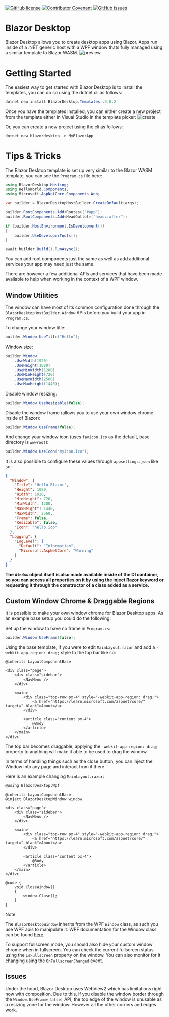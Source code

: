 [![GitHub license](https://img.shields.io/github/license/DotNetExtension/BlazorDesktop?style=for-the-badge&color=00bb00)](https://github.com/DotNetExtension/BlazorDesktop/blob/main/LICENSE.txt)
[![Contributor Covenant](https://img.shields.io/badge/Contributor%20Covenant-2.0-4baaaa?style=for-the-badge)](CODE_OF_CONDUCT.md)
[![GitHub issues](https://img.shields.io/github/issues/DotNetExtension/BlazorDesktop?style=for-the-badge)](https://github.com/DotNetExtension/BlazorDesktop/issues)

# Blazor Desktop
Blazor Desktop allows you to create desktop apps using Blazor. Apps run inside of a .NET generic host with a WPF window thats fully managed using a similar template to Blazor WASM.
![preview](https://github.com/DotNetExtension/BlazorDesktop/assets/2308261/7d025b49-e2f8-4b07-a57d-35f9a319d859)

# Getting Started
The easiest way to get started with Blazor Desktop is to install the templates, you can do so using the dotnet cli as follows:

```powershell
dotnet new install BlazorDesktop.Templates::9.0.2
```

Once you have the templates installed, you can either create a new project from the template either in Visual Studio in the template picker:
![create](https://github.com/DotNetExtension/BlazorDesktop/assets/2308261/5ac50c95-9b90-4d5f-bb4f-7aa8a242d823)

Or, you can create a new project using the cli as follows:
```powershell
dotnet new blazordesktop -n MyBlazorApp
```

# Tips & Tricks
The Blazor Desktop template is set up very similar to the Blazor WASM template, you can see the `Program.cs` file here:

```csharp
using BlazorDesktop.Hosting;
using HelloWorld.Components;
using Microsoft.AspNetCore.Components.Web;

var builder = BlazorDesktopHostBuilder.CreateDefault(args);

builder.RootComponents.Add<Routes>("#app");
builder.RootComponents.Add<HeadOutlet>("head::after");

if (builder.HostEnvironment.IsDevelopment())
{
    builder.UseDeveloperTools();
}

await builder.Build().RunAsync();
```

You can add root components just the same as well as add additional services your app may need just the same.

There are however a few additional APIs and services that have been made available to help when working in the context of a WPF window.

## Window Utilities
The window can have most of its common configuration done through the `BlazorDesktopHostBuilder.Window` APIs before you build your app in `Program.cs`.

To change your window title:
```csharp
builder.Window.UseTitle("Hello");
```

Window size:
```csharp
builder.Window
    .UseWidth(1920)
    .UseHeight(1080)
    .UseMinWidth(1280)
    .UseMinHeight(720)
    .UseMaxWidth(2560)
    .UseMaxHeight(1440);
```

Disable window resizing:
```csharp
builder.Window.UseResizable(false);
```

Disable the window frame (allows you to use your own window chrome inside of Blazor):
```csharp
builder.Window.UseFrame(false);
```

And change your window icon (uses `favicon.ico` as the default, base directory is `wwwroot`):
```csharp
builder.Window.UseIcon("myicon.ico");
```

It is also possible to configure these values through `appsettings.json` like so:
```json
{
  "Window": {
    "Title": "Hello Blazor",
    "Height": 1080,
    "Width": 1920,
    "MinHeight": 720,
    "MinWidth": 1280,
    "MaxHeight": 1440,
    "MaxWidth": 2560,
    "Frame": false,
    "Resizable": false,
    "Icon": "hello.ico"
  },
  "Logging": {
    "LogLevel": {
      "Default": "Information",
      "Microsoft.AspNetCore": "Warning"
    }
  }
}
```

**The `Window` object itself is also made available inside of the DI container, so you can access all properties on it by using the inject Razor keyword or requesting it through the constructor of a class added as a service.**

## Custom Window Chrome & Draggable Regions
It is possible to make your own window chrome for Blazor Desktop apps. As an example base setup you could do the following:

Set up the window to have no frame in `Program.cs`:
```csharp
builder.Window.UseFrame(false);
```

Using the base template, if you were to edit `MainLayout.razor` and add a `-webkit-app-region: drag;` style to the top bar like so:
```razor
@inherits LayoutComponentBase

<div class="page">
    <div class="sidebar">
        <NavMenu />
    </div>

    <main>
        <div class="top-row px-4" style="-webkit-app-region: drag;">
            <a href="https://learn.microsoft.com/aspnet/core/" target="_blank">About</a>
        </div>

        <article class="content px-4">
            @Body
        </article>
    </main>
</div>
```
The top bar becomes draggable, applying the `-webkit-app-region: drag;` property to anything will make it able to be used to drag the window.

In terms of handling things such as the close button, you can inject the Window into any page and interact from it there.

Here is an example changing `MainLayout.razor`:
```razor
@using BlazorDesktop.Wpf

@inherits LayoutComponentBase
@inject BlazorDesktopWindow window

<div class="page">
    <div class="sidebar">
        <NavMenu />
    </div>

    <main>
        <div class="top-row px-4" style="-webkit-app-region: drag;">
            <a href="https://learn.microsoft.com/aspnet/core/" target="_blank">About</a>
        </div>

        <article class="content px-4">
            @Body
        </article>
    </main>
</div>

@code {
    void CloseWindow()
    {
        window.Close();
    }
}
```
> [!NOTE]
> The `BlazorDesktopWindow` inherits from the WPF `Window` class, as such you use WPF apis to manipulate it. WPF documentation for the Window class can be found [here](https://learn.microsoft.com/en-us/dotnet/api/system.windows.window?view=windowsdesktop-9.0).

To support fullscreen mode, you should also hide your custom window chrome when in fullscreen. You can check the current fullscreen status using the `IsFullscreen` property on the window. You can also monitor for it changing using the `OnFullscreenChanged` event.

## Issues
Under the hood, Blazor Desktop uses WebView2 which has limitations right now with composition. Due to this, if you disable the window border through the `Window.UseFrame(false)` API, the top edge of the window is unusable as a resizing zone for the window. However all the other corners and edges work.
